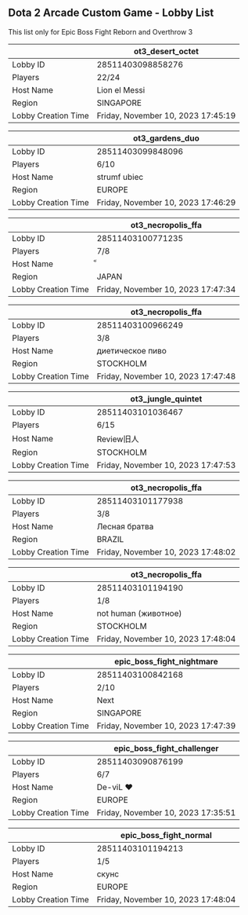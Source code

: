 ## Dota 2 Arcade Custom Game - Lobby List

This list only for Epic Boss Fight Reborn and Overthrow 3

|  | ot3_desert_octet |
| ------ | ------ |
| Lobby ID | 28511403098858276 |
| Players | 22/24 |
| Host Name | Lion el Messi |
| Region | SINGAPORE |
| Lobby Creation Time | Friday, November 10, 2023 17:45:19 |


|  | ot3_gardens_duo |
| ------ | ------ |
| Lobby ID | 28511403099848096 |
| Players | 6/10 |
| Host Name | strumf ubiec |
| Region | EUROPE |
| Lobby Creation Time | Friday, November 10, 2023 17:46:29 |


|  | ot3_necropolis_ffa |
| ------ | ------ |
| Lobby ID | 28511403100771235 |
| Players | 7/8 |
| Host Name | ็ |
| Region | JAPAN |
| Lobby Creation Time | Friday, November 10, 2023 17:47:34 |


|  | ot3_necropolis_ffa |
| ------ | ------ |
| Lobby ID | 28511403100966249 |
| Players | 3/8 |
| Host Name | диетическое пиво |
| Region | STOCKHOLM |
| Lobby Creation Time | Friday, November 10, 2023 17:47:48 |


|  | ot3_jungle_quintet |
| ------ | ------ |
| Lobby ID | 28511403101036467 |
| Players | 6/15 |
| Host Name | Review旧人 |
| Region | STOCKHOLM |
| Lobby Creation Time | Friday, November 10, 2023 17:47:53 |


|  | ot3_necropolis_ffa |
| ------ | ------ |
| Lobby ID | 28511403101177938 |
| Players | 3/8 |
| Host Name | Лесная братва |
| Region | BRAZIL |
| Lobby Creation Time | Friday, November 10, 2023 17:48:02 |


|  | ot3_necropolis_ffa |
| ------ | ------ |
| Lobby ID | 28511403101194190 |
| Players | 1/8 |
| Host Name | not human (животное) |
| Region | STOCKHOLM |
| Lobby Creation Time | Friday, November 10, 2023 17:48:04 |


|  | epic_boss_fight_nightmare |
| ------ | ------ |
| Lobby ID | 28511403100842168 |
| Players | 2/10 |
| Host Name | Next |
| Region | SINGAPORE |
| Lobby Creation Time | Friday, November 10, 2023 17:47:39 |


|  | epic_boss_fight_challenger |
| ------ | ------ |
| Lobby ID | 28511403090876199 |
| Players | 6/7 |
| Host Name | De-viL ❤ |
| Region | EUROPE |
| Lobby Creation Time | Friday, November 10, 2023 17:35:51 |


|  | epic_boss_fight_normal |
| ------ | ------ |
| Lobby ID | 28511403101194213 |
| Players | 1/5 |
| Host Name | скунс |
| Region | EUROPE |
| Lobby Creation Time | Friday, November 10, 2023 17:48:04 |


